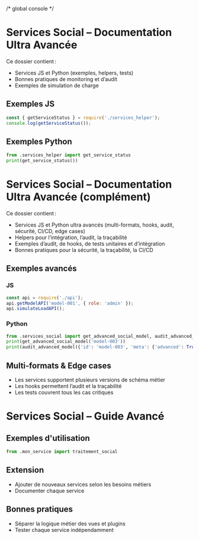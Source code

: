 /* global console */
# Services Social – Documentation Ultra Avancée

Ce dossier contient :
- Services JS et Python (exemples, helpers, tests)
- Bonnes pratiques de monitoring et d’audit
- Exemples de simulation de charge

## Exemples JS
```js
const { getServiceStatus } = require('./services_helper');
console.log(getServiceStatus());
```

## Exemples Python
```python
from .services_helper import get_service_status
print(get_service_status())
```

# Services Social – Documentation Ultra Avancée (complément)

Ce dossier contient :
- Services JS et Python ultra avancés (multi-formats, hooks, audit, sécurité, CI/CD, edge cases)
- Helpers pour l’intégration, l’audit, la traçabilité
- Exemples d’audit, de hooks, de tests unitaires et d’intégration
- Bonnes pratiques pour la sécurité, la traçabilité, la CI/CD

## Exemples avancés

### JS
```js
const api = require('./api');
api.getModelAPI('model-001', { role: 'admin' });
api.simulateLoadAPI();
```

### Python
```python
from .services_social import get_advanced_social_model, audit_advanced_model
print(get_advanced_social_model('model-003'))
print(audit_advanced_model({'id': 'model-003', 'meta': {'advanced': True}}))
```

## Multi-formats & Edge cases
- Les services supportent plusieurs versions de schéma métier
- Les hooks permettent l’audit et la traçabilité
- Les tests couvrent tous les cas critiques

# Services Social – Guide Avancé

## Exemples d'utilisation

```python
from .mon_service import traitement_social
```

## Extension
- Ajouter de nouveaux services selon les besoins métiers
- Documenter chaque service

## Bonnes pratiques
- Séparer la logique métier des vues et plugins
- Tester chaque service indépendamment
